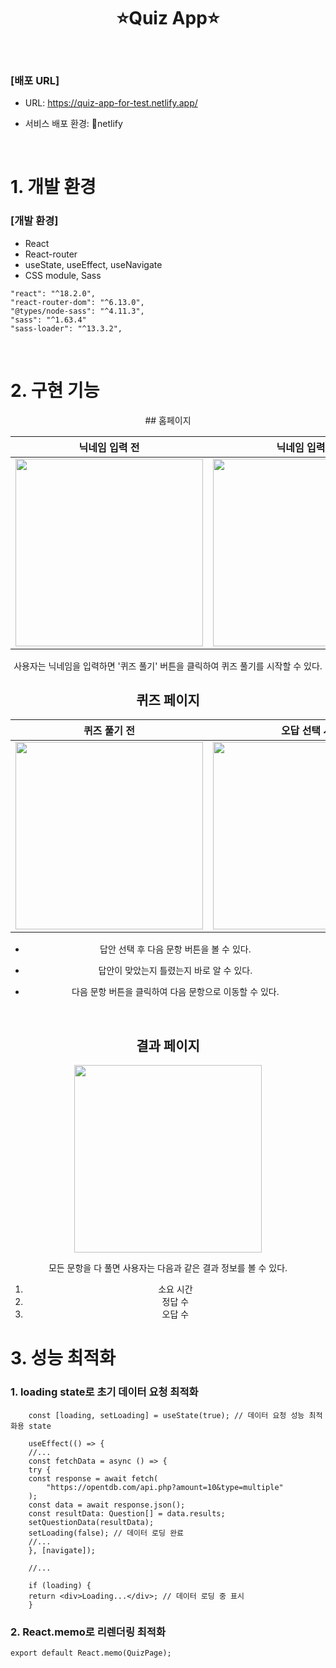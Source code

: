 <div align="center">

# ⭐Quiz App⭐

</div>
</br>

### **[배포 URL]**

- URL: https://quiz-app-for-test.netlify.app/

- 서비스 배포 환경: 🔗netlify

</br>

# 1. 개발 환경

### **[개발 환경]**

- React
- React-router
- useState, useEffect, useNavigate
- CSS module, Sass

```
"react": "^18.2.0",
"react-router-dom": "^6.13.0",
"@types/node-sass": "^4.11.3",
"sass": "^1.63.4"
"sass-loader": "^13.3.2",
```

</br>

# 2. 구현 기능

<div align="center">
## 홈페이지

|                                                      닉네임 입력 전                                                      |                                                      닉네임 입력 후                                                      |
| :----------------------------------------------------------------------------------------------------------------------: | :----------------------------------------------------------------------------------------------------------------------: |
| <img width="300" src="https://github.com/CosmicLatte009/quiz-app/assets/87015026/814ab275-d8f3-4bcd-9507-327e4e82ad5f"/> | <img width="300" src="https://github.com/CosmicLatte009/quiz-app/assets/87015026/d13409dc-4f12-4ce2-93cb-a11e710efe6f"/> |

사용자는 닉네임을 입력하면 '퀴즈 풀기' 버튼을 클릭하여 퀴즈 풀기를 시작할 수 있다.
</br>

## 퀴즈 페이지

|                                                       퀴즈 풀기 전                                                       |                                                       오답 선택 시                                                       |                                                       정답 선택 시                                                       |
| :----------------------------------------------------------------------------------------------------------------------: | :----------------------------------------------------------------------------------------------------------------------: | :----------------------------------------------------------------------------------------------------------------------: |
| <img width="300" src="https://github.com/CosmicLatte009/quiz-app/assets/87015026/45429a0a-49f2-4516-9fdc-1357a5a5681e"/> | <img width="300" src="https://github.com/CosmicLatte009/quiz-app/assets/87015026/d38273a8-2e77-405f-8db7-75ebedfe5a7e"/> | <img width="300" src="https://github.com/CosmicLatte009/quiz-app/assets/87015026/cd59b65d-4638-4f88-b377-f0b4dd44fbfb"/> |

- 답안 선택 후 다음 문항 버튼을 볼 수 있다.
- 답안이 맞았는지 틀렸는지 바로 알 수 있다.
- 다음 문항 버튼을 클릭하여 다음 문항으로 이동할 수 있다.

   </br>

## 결과 페이지

<img width="300" src="https://github.com/CosmicLatte009/quiz-app/assets/87015026/cee1c449-86cb-4ed5-b495-7fbcafc59b24"/>

모든 문항을 다 풀면 사용자는 다음과 같은 결과 정보를 볼 수 있다.

1. 소요 시간
2. 정답 수
3. 오답 수

</div>

# 3. 성능 최적화

### 1. loading state로 초기 데이터 요청 최적화

```tsx
    const [loading, setLoading] = useState(true); // 데이터 요청 성능 최적화용 state

    useEffect(() => {
    //...
    const fetchData = async () => {
    try {
    const response = await fetch(
        "https://opentdb.com/api.php?amount=10&type=multiple"
    );
    const data = await response.json();
    const resultData: Question[] = data.results;
    setQuestionData(resultData);
    setLoading(false); // 데이터 로딩 완료
    //...
    }, [navigate]);

    //...

    if (loading) {
    return <div>Loading...</div>; // 데이터 로딩 중 표시
    }
```

### 2. React.memo로 리렌더링 최적화

```tsx
export default React.memo(QuizPage);
```
